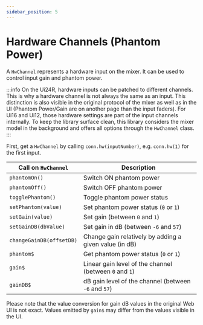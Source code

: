 ```yaml
---
sidebar_position: 5
---
```


# Hardware Channels (Phantom Power)

A `HwChannel` represents a hardware input on the mixer. It can be used to control input gain and phantom power.

:::info
On the Ui24R, hardware inputs can be patched to different channels. This is why a hardware channel is not always the same as an input.
This distinction is also visible in the original protocol of the mixer as well as in the UI (Phantom Power/Gain are on another page than the input faders).
For Ui16 and Ui12, those hardware settings are part of the input channels internally.
To keep the library surface clean, this library considers the mixer model in the background and offers all options through the `HwChannel` class.
:::

First, get a `HwChannel` by calling `conn.hw(inputNumber)`, e.g. `conn.hw(1)` for the first input.

| Call on `HwChannel`      | Description                                            |
| ------------------------ | ------------------------------------------------------ |
| `phantomOn()`            | Switch ON phantom power                                |
| `phantomOff()`           | Switch OFF phantom power                               |
| `togglePhantom()`        | Toggle phantom power status                            |
| `setPhantom(value)`      | Set phantom power status (`0` or `1`)                  |
| `setGain(value)`         | Set gain (between `0` and `1`)                         |
| `setGainDB(dbValue)`     | Set gain in dB (between `-6` and `57`)                 |
| `changeGainDB(offsetDB)` | Change gain relatively by adding a given value (in dB) |
| `phantom$`               | Get phantom power status (`0` or `1`)                  |
| `gain$`                  | Linear gain level of the channel (between `0` and `1`) |
| `gainDB$`                | dB gain level of the channel (between `-6` and `57`)   |

Please note that the value conversion for gain dB values in the original Web UI is not exact.
Values emitted by `gain$` may differ from the values visible in the UI.
